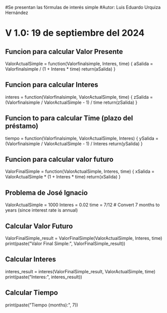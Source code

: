 #Se presentan las fórmulas de interés simple
#Autor: Luis Eduardo Urquiza Hernández
# V 1.0: 19 de septiembre del 2024

## Funcion para calcular Valor Presente
ValorActualSimple = function(Valorfinalsimple, Interes, time) {
  aSalida = Valorfinalsimple / (1 + Interes * time)
  return(aSalida)
}

## Funcion para calcular Interes
interes = function(Valorfinalsimple, ValorActualSimple, time) {
  zSalida = (Valorfinalsimple / ValorActualSimple - 1) / time
  return(zSalida)
}

## Funcion to para calcular Time (plazo del préstamo)
tiempo = function(Valorfinalsimple, ValorActualSimple, Interes) {
  ySalida = (Valorfinalsimple / ValorActualSimple - 1) / Interes
  return(ySalida)
}

## Funcion para calcular valor futuro 
ValorFinalSimple = function(ValorActualSimple, Interes, time) {
  xSalida = ValorActualSimple * (1 + Interes * time)
  return(xSalida)
}

## Problema de José Ignacio
ValorActualSimple = 1000
Interes = 0.02
time = 7/12  # Convert 7 months to years (since interest rate is annual)

## Calcular Valor Futuro
ValorFinalSimple_result = ValorFinalSimple(ValorActualSimple, Interes, time)
print(paste("Valor Final Simple:", ValorFinalSimple_result))

## Calcular Interes
interes_result = interes(ValorFinalSimple_result, ValorActualSimple, time)
print(paste("Interes:", interes_result))

## Calcular Tiempo
print(paste("Tiempo (months):", 7))
```
